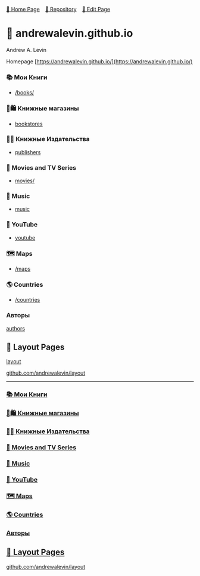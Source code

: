  [🚀 Home Page](https://andrewalevin.github.io/) &ensp;  [🏰 Repository](https://github.com/andrewalevin/andrewalevin.github.io) &ensp;  [🔨 Edit Page](https://github.com/andrewalevin/andrewalevin.github.io/edit/main/README.md)

# 👋 andrewalevin.github.io
Andrew A. Levin



Homepage [https://andrewalevin.github.io/](https://andrewalevin.github.io/)

### 📚 Мои Книги

- [/books/](/books/)


### 📗🛍 Книжные магазины

- [bookstores](bookstores)

### 📖📇 Книжные Издательства

- [publishers](publishers)


### 🎥 Movies and TV Series

- [movies/](movies/)

### 🎸 Music

- [music](music)


### 🎥 YouTube

- [youtube](youtube)

### 🗺️ Maps

- [/maps](/maps/)


### 🌎 Countries

- [/countries](/countries/)



### Авторы

[authors](authors/)


## 📐 Layout Pages

[layout](layout/)

[github.com/andrewalevin/layout](https://github.com/andrewalevin/layout)



---


### [📚    Мои Книги](/books/)


### [📗🛍    Книжные магазины](bookstores)


### [📖📇 Книжные Издательства](publishers)


### [🎥 Movies and TV Series](movies/)


### [🎸 Music](music)


### [🎥 YouTube](youtube)


### [🗺️ Maps](/maps/)


### [🌎 Countries](/countries/)


### [Авторы](authors/)


## [📐 Layout Pages](layout/)

[github.com/andrewalevin/layout](https://github.com/andrewalevin/layout)




